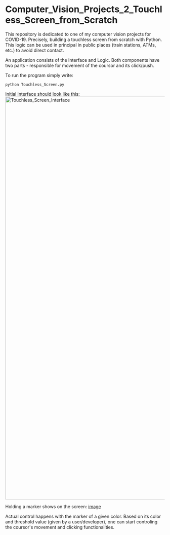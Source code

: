 # Computer_Vision_Projects_2_Touchless_Screen_from_Scratch
This repository is dedicated to one of my computer vision projects for COVID-19. Precisely, building a touchless screen from scratch with Python. This logic can be used in principal in public places (train stations, ATMs, etc.) to avoid direct contact.


An application consists of the Interface and Logic. Both components have two parts - responsible for movement of the coursor and its click/push. 

To run the program simply write:
```
python Touchless_Screen.py
```

Initial interface should look like this:
<img width="1272" alt="Touchless_Screen_Interface" src="https://user-images.githubusercontent.com/18334850/124047314-35b22300-da14-11eb-8541-6e011dd8cacb.png">

Holding a marker shows on the screen:
[image](https://user-images.githubusercontent.com/18334850/124361233-4a6a0300-dc2e-11eb-9cb4-24f0223c3a15.png)


Actual control happens with the marker of a given color. Based on its color and threshold value (given by a user/developer), one can start controling the coursor's movement and clicking functionalities. 

